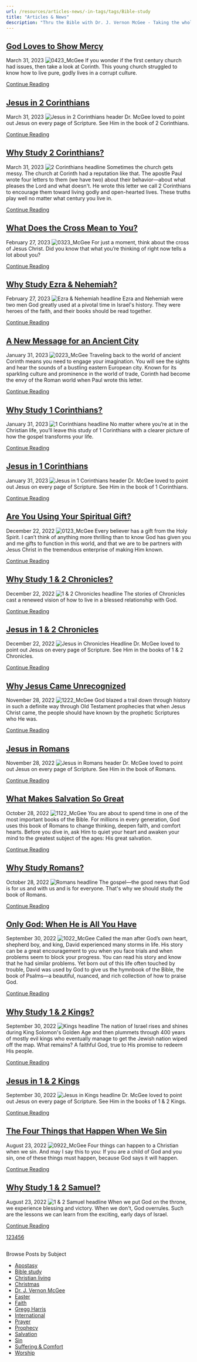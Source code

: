 ```yaml
---
url: /resources/articles-news/-in-tags/tags/Bible-study
title: "Articles & News"
description: "Thru the Bible with Dr. J. Vernon McGee - Taking the whole Word to the whole world"
---
```







## [God Loves to Show Mercy](../../features/2023/03/31/god-loves-to-show-mercy)


March 31, 2023
![](https://www.ttb.org/images/default-source/features-and-news/0423_mcgee366ce8a0-a471-44eb-b394-e740150065c2.png?sfvrsn=d9891816_1 "0423_McGee")
If you wonder if the first century church had issues, then take a look at Corinth. This young church struggled to know how to live pure, godly lives in a corrupt culture.


[Continue Reading](../../features/2023/03/31/god-loves-to-show-mercy)




## [Jesus in 2 Corinthians](../../features/2023/03/31/jesus-in-2-corinthians)


March 31, 2023
![](https://www.ttb.org/images/default-source/jesus-in/jesus-in-2-corinthians-header1d8959f8-cdea-4398-ac90-fe28c73a732d.jpg?sfvrsn=5d971816_1 "Jesus in 2 Corinthians header")
Dr. McGee loved to point out Jesus on every page of Scripture. See Him in the book of 2 Corinthians.


[Continue Reading](../../features/2023/03/31/jesus-in-2-corinthians)




## [Why Study 2 Corinthians?](../../features/2023/03/31/why-study-chronicles)


March 31, 2023
![](https://www.ttb.org/images/default-source/why-study/2-corinthians-headline080b88c8-5287-4eb0-b0bb-a2f55789ab26.jpg?sfvrsn=9881816_1 "2 Corinthians headline")
Sometimes the church gets messy. The church at Corinth had a reputation like that. The apostle Paul wrote four letters to them (we have two) about their behavior—about what pleases the Lord and what doesn't. He wrote this letter we call 2 Corinthians to encourage them toward living godly and open-hearted lives. These truths play well no matter what century you live in.


[Continue Reading](../../features/2023/03/31/why-study-chronicles)




## [What Does the Cross Mean to You?](../../features/2023/02/28/what-does-the-cross-mean-to-you)


February 27, 2023
![](https://www.ttb.org/images/default-source/features-and-news/0323_mcgee51da3a3b-65de-4c80-be8a-8ec7cac71b86.jpg?sfvrsn=b8931816_1 "0323_McGee")
For just a moment, think about the cross of Jesus Christ. Did you know that what you’re thinking of right now tells a lot about you?


[Continue Reading](../../features/2023/02/28/what-does-the-cross-mean-to-you)




## [Why Study Ezra & Nehemiah?](../../features/2023/02/27/why-study-ezra-nehemiah)


February 27, 2023
![](https://www.ttb.org/images/default-source/why-study/ezra-nehemiah-headline3625de71-b02e-4027-84c1-cad7a0d65337.jpg?sfvrsn=f4931816_1 "Ezra & Nehemiah headline")
Ezra and Nehemiah were two men God greatly used at a pivotal time in Israel's history. They were heroes of the faith, and their books should be read together.


[Continue Reading](../../features/2023/02/27/why-study-ezra-nehemiah)




## [A New Message for an Ancient City](../../features/2023/02/01/a-new-message-for-an-ancient-city)


January 31, 2023
![](https://www.ttb.org/images/default-source/features-and-news/0223_mcgee6aa94279-2010-4f6d-86b0-739715cd3d98.jpg?sfvrsn=529f1816_1 "0223_McGee")
Traveling back to the world of ancient Corinth means you need to engage your imagination. You will see the sights and hear the sounds of a bustling eastern European city. Known for its sparkling culture and prominence in the world of trade, Corinth had become the envy of the Roman world when Paul wrote this letter.


[Continue Reading](../../features/2023/02/01/a-new-message-for-an-ancient-city)




## [Why Study 1 Corinthians?](../../features/2023/02/01/why-study-chronicles)


January 31, 2023
![](https://www.ttb.org/images/default-source/why-study/1-corinthians-headlinebf567414-7e0b-46a3-8e3b-fb68c71a905e.jpg?sfvrsn=8e9f1816_1 "1 Corinthians headline")
No matter where you’re at in the Christian life, you’ll leave this study of 1 Corinthians with a clearer picture of how the gospel transforms your life.


[Continue Reading](../../features/2023/02/01/why-study-chronicles)




## [Jesus in 1 Corinthians](../../features/2023/02/01/jesus-in-1-corinthians)


January 31, 2023
![](https://www.ttb.org/images/default-source/jesus-in/jesus-in-1-corinthians-headerf50be4dd-e9ce-4d75-b699-0755e846c1fb.jpg?sfvrsn=c89f1816_1 "Jesus in 1 Corinthians header")
Dr. McGee loved to point out Jesus on every page of Scripture. See Him in the book of 1 Corinthians.


[Continue Reading](../../features/2023/02/01/jesus-in-1-corinthians)




## [Are You Using Your Spiritual Gift?](../../features/2022/12/22/are-you-using-your-spiritual-gift)


December 22, 2022
![](https://www.ttb.org/images/default-source/features-and-news/0123_mcgeecb60ae00-9724-42c4-b1ef-e3cfa19e20ee.jpg?sfvrsn=219a1816_1 "0123_McGee")
Every believer has a gift from the Holy Spirit. I can’t think of anything more thrilling than to know God has given you and me gifts to function in this world, and that we are to be partners with Jesus Christ in the tremendous enterprise of making Him known.


[Continue Reading](../../features/2022/12/22/are-you-using-your-spiritual-gift)




## [Why Study 1 & 2 Chronicles?](../../features/2022/12/22/why-study-chronicles)


December 22, 2022
![](https://www.ttb.org/images/default-source/why-study/1-2-chronicles-headline41415790-428f-43a7-9590-c5df945ce645.jpg?sfvrsn=5d9a1816_1 "1 & 2 Chronicles headline")
The stories of Chronicles cast a renewed vision of how to live in a blessed relationship with God.


[Continue Reading](../../features/2022/12/22/why-study-chronicles)




## [Jesus in 1 & 2 Chronicles](../../features/2022/12/22/jesus-in-1-2-chronicles)


December 22, 2022
![](https://www.ttb.org/images/default-source/features-and-news/jesus-in-chronicles-headline8ed82571-8441-46f3-a978-8179190eb357.jpg?sfvrsn=9f9a1816_1 "Jesus in Chronicles Headline")
Dr. McGee loved to point out Jesus on every page of Scripture. See Him in the books of 1 & 2 Chronicles.


[Continue Reading](../../features/2022/12/22/jesus-in-1-2-chronicles)




## [Why Jesus Came Unrecognized](../../features/2022/11/28/why-jesus-came-unrecognized)


November 28, 2022
![](https://www.ttb.org/images/default-source/features-and-news/1222_mcgee1439cece-8d75-4d34-8de6-1c7936de9ce9.jpg?sfvrsn=34a51816_1 "1222_McGee")
God blazed a trail down through history in such a definite way through Old Testament prophecies that when Jesus Christ came, the people should have known by the prophetic Scriptures who He was.


[Continue Reading](../../features/2022/11/28/why-jesus-came-unrecognized)




## [Jesus in Romans](../../features/2022/11/28/jesus-in-romans)


November 28, 2022
![](https://www.ttb.org/images/default-source/features-and-news/jesus-in-romans-headerad2e191c-68e1-44df-8474-ecdedbcbe60c.jpg?sfvrsn=ea51816_1 "Jesus in Romans header")
Dr. McGee loved to point out Jesus on every page of Scripture. See Him in the book of Romans.


[Continue Reading](../../features/2022/11/28/jesus-in-romans)




## [What Makes Salvation So Great](../../features/2022/10/29/what-makes-salvation-so-great)


October 28, 2022
![](https://www.ttb.org/images/default-source/features-and-news/1122_mcgeebde8f40d-38db-46da-bd11-c93737d29561.jpg?sfvrsn=eca21816_1 "1122_McGee")
You are about to spend time in one of the most important books of the Bible. For millions in every generation, God uses this book of Romans to change thinking, deepen faith, and comfort hearts. Before you dive in, ask Him to quiet your heart and awaken your mind to the greatest subject of the ages: His great salvation.


[Continue Reading](../../features/2022/10/29/what-makes-salvation-so-great)




## [Why Study Romans?](../../features/2022/10/29/why-study-judges)


October 28, 2022
![](https://www.ttb.org/images/default-source/features-and-news/romans-headline6ce5eaaf-abb0-40b6-b30b-70c260ff920a.jpg?sfvrsn=c6a21816_1 "Romans headline")
The gospel—the good news that God is for us and with us and is for everyone. That's why we should study the book of Romans.


[Continue Reading](../../features/2022/10/29/why-study-judges)




## [Only God: When He is All You Have](../../features/2022/09/30/only-god-when-he-is-all-you-have)


September 30, 2022
![](https://www.ttb.org/images/default-source/features-and-news/1022_mcgee4f33c2c7-5080-486f-8964-2bab9a45215f.jpg?sfvrsn=34bf1816_1 "1022_McGee")
Called the man after God’s own heart, shepherd boy, and king, David experienced many storms in life. His story can be a great encouragement to you when you face trials and when problems seem to block your progress. You can read his story and know that he had similar problems. Yet born out of this life often touched by trouble, David was used by God to give us the hymnbook of the Bible, the book of Psalms—a beautiful, nuanced, and rich collection of how to praise God.


[Continue Reading](../../features/2022/09/30/only-god-when-he-is-all-you-have)




## [Why Study 1 & 2 Kings?](../../features/2022/09/30/why-study-judges)


September 30, 2022
![](https://www.ttb.org/images/default-source/why-study/kings-headline35e2befd-9cf8-4467-8aff-1d23e7146120.jpg?sfvrsn=90b01816_1 "Kings headline")
The nation of Israel rises and shines during King Solomon's Golden Age and then plummets through 400 years of mostly evil kings who eventually manage to get the Jewish nation wiped off the map. What remains? A faithful God, true to His promise to redeem His people.


[Continue Reading](../../features/2022/09/30/why-study-judges)




## [Jesus in 1 & 2 Kings](../../features/2022/09/30/jesus-in-1-2-kings)


September 30, 2022
![](https://www.ttb.org/images/default-source/jesus-in/jesus-in-kings-headline512521ae-8b4b-4cc5-9bcd-563d49362317.jpg?sfvrsn=beb01816_1 "Jesus in Kings headline")
Dr. McGee loved to point out Jesus on every page of Scripture. See Him in the books of 1 & 2 Kings.


[Continue Reading](../../features/2022/09/30/jesus-in-1-2-kings)




## [The Four Things that Happen When We Sin](../../features/2022/08/23/the-four-things-that-happen-when-we-sin)


August 23, 2022
![](https://www.ttb.org/images/default-source/features-and-news/0922_mcgee6c5f0b55-973f-4a0d-b7aa-b84983c9576a.jpg?sfvrsn=f64d1816_1 "0922_McGee")
Four things can happen to a Christian when we sin. And may I say this to you: If you are a child of God and you sin, one of these things must happen, because God says it will happen.


[Continue Reading](../../features/2022/08/23/the-four-things-that-happen-when-we-sin)




## [Why Study 1 & 2 Samuel?](../../features/2022/08/23/why-study-judges)


August 23, 2022
![](https://www.ttb.org/images/default-source/why-study/1-2-samuel-headline69e77cdd-cf07-4b0b-9b77-7aca11eb93d7.jpg?sfvrsn=264c1816_1 "1 & 2 Samuel headline")
When we put God on the throne, we experience blessing and victory. When we don't, God overrules. Such are the lessons we can learn from the exciting, early days of Israel.


[Continue Reading](../../features/2022/08/23/why-study-judges)





[1](https://www.ttb.org/resources/articles-news)[2](https://www.ttb.org/resources/articles-news/page/2)[3](https://www.ttb.org/resources/articles-news/page/3)[4](https://www.ttb.org/resources/articles-news/page/4)[5](https://www.ttb.org/resources/articles-news/page/5)[6](https://www.ttb.org/resources/articles-news/page/6)





## 
 Browse Posts by Subject


* [Apostasy](/resources/articles-news/-in-tags/tags/Apostasy)
* [Bible study](/resources/articles-news/-in-tags/tags/Bible-study)
* [Christian living](/resources/articles-news/-in-tags/tags/Christian-living)
* [Christmas](/resources/articles-news/-in-tags/tags/Christmas)
* [Dr. J. Vernon McGee](/resources/articles-news/-in-tags/tags/Dr-J-Vernon-McGee)
* [Easter](/resources/articles-news/-in-tags/tags/easter)
* [Faith](/resources/articles-news/-in-tags/tags/Faith)
* [Gregg Harris](/resources/articles-news/-in-tags/tags/Gregg-Harris)
* [International](/resources/articles-news/-in-tags/tags/International)
* [Prayer](/resources/articles-news/-in-tags/tags/prayer)
* [Prophecy](/resources/articles-news/-in-tags/tags/Prophecy)
* [Salvation](/resources/articles-news/-in-tags/tags/Salvation)
* [Sin](/resources/articles-news/-in-tags/tags/sin)
* [Suffering & Comfort](/resources/articles-news/-in-tags/tags/Suffering-Comfort)
* [Worship](/resources/articles-news/-in-tags/tags/worship)






